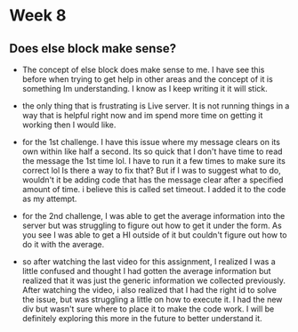 # Week 8
## Does else block make sense?

- The concept of else block does make sense to me. I have see this before when trying to get help in other areas and the concept of it is something Im understanding. I know as I keep writing it it will stick.
- the only thing that is frustrating is Live server. It is not running things in a way that is helpful right now and im spend more time on getting it working then I would like.

- for the 1st challenge. I have this issue where my message clears on its own within like half a second. Its so quick that I don't have time to read the message the 1st time lol. I have to run it a few times to make sure its correct lol Is there a way to fix that? But if I was to suggest what to do, wouldn't it be adding code that has the message clear after a specified amount of time. i believe this is called set timeout. I added it to the code as my attempt.

- for the 2nd challenge, I was able to get the average information into the server but was struggling to figure out how to get it under the form. As you see I was able to get a HI outside of it but couldn't figure out how to do it with the average. 

- so after watching the last video for this assignment, I realized I was a little confused and thought I had gotten the average information but realized that it was just the generic information we collected previously. After watching the video, i also realized that I had the right id to solve the issue, but was struggling a little on how to execute it. I had the new div but wasn't sure where to place it to make the code work. I will be definitely exploring this more in the future to better understand it.